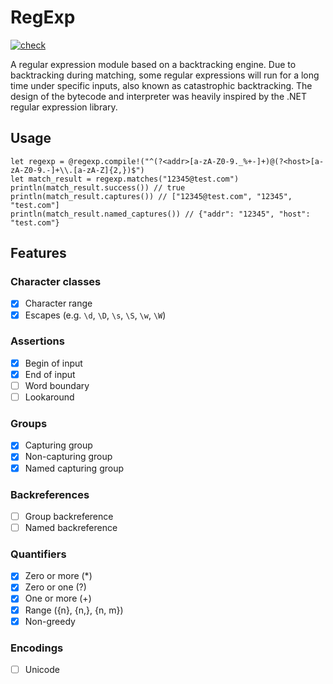 # RegExp
[![check](https://github.com/yj-qin/regexp/actions/workflows/check.yml/badge.svg)](https://github.com/yj-qin/regexp/actions/workflows/check.yml)

A regular expression module based on a backtracking engine. Due to backtracking during matching, some regular expressions will run for a long time under specific inputs, also known as catastrophic backtracking.
The design of the bytecode and interpreter was heavily inspired by the .NET regular expression library.

## Usage

```
let regexp = @regexp.compile!("^(?<addr>[a-zA-Z0-9._%+-]+)@(?<host>[a-zA-Z0-9.-]+\\.[a-zA-Z]{2,})$")
let match_result = regexp.matches("12345@test.com")
println(match_result.success()) // true
println(match_result.captures()) // ["12345@test.com", "12345", "test.com"]
println(match_result.named_captures()) // {"addr": "12345", "host": "test.com"}
```

## Features

### Character classes

- [x] Character range
- [x] Escapes (e.g. `\d`, `\D`, `\s`, `\S`, `\w`, `\W`)

### Assertions

- [x] Begin of input
- [x] End of input
- [ ] Word boundary
- [ ] Lookaround

### Groups

- [x] Capturing group
- [x] Non-capturing group
- [x] Named capturing group

### Backreferences

- [ ] Group backreference
- [ ] Named backreference

### Quantifiers

- [x] Zero or more (\*)
- [x] Zero or one (?)
- [x] One or more (+)
- [x] Range ({n}, {n,}, {n, m})
- [x] Non-greedy

### Encodings

- [ ] Unicode
